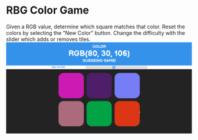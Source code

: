 # RBG Color Game
Given a RGB value, determine which square matches that color. Reset the colors by selecting the "New Color" button. Change the difficulty with the slider which adds or removes tiles.
![](color-game.gif)
